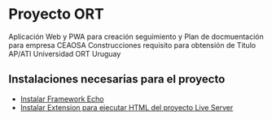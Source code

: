 # Proyecto ORT
Aplicación Web y PWA para creación seguimiento y Plan de docmuentación para empresa CEAOSA Construcciones requisito para obtensión de Titulo AP/ATI Universidad ORT Uruguay
## Instalaciones necesarias para el proyecto
- [Instalar Framework Echo ](https://echo.labstack.com/docs/quick-start)
- [Instalar Extension para ejecutar HTML del proyecto Live Server](https://marketplace.visualstudio.com/items?itemName=ritwickdey.LiveServer)
